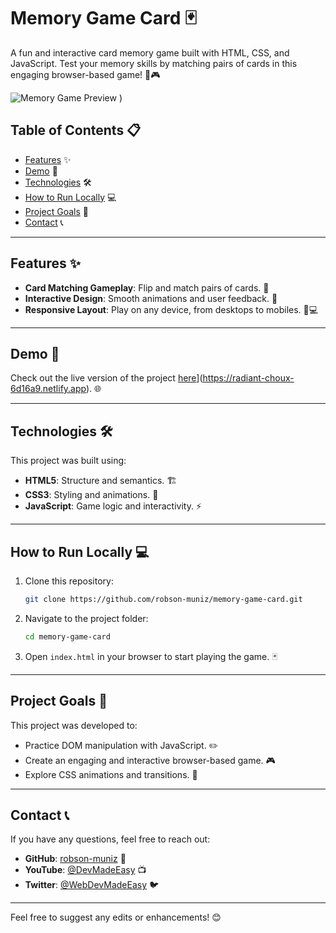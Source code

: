 
# Memory Game Card 🃏

A fun and interactive card memory game built with HTML, CSS, and JavaScript. Test your memory skills by matching pairs of cards in this engaging browser-based game! 🧠🎮

![Memory Game Preview](https://github.com/user-attachments/assets/c8d5a6f3-1089-4d20-8474-b144060e983e)
)

## Table of Contents 📋

- [Features](#features) ✨
- [Demo](#demo) 🚀
- [Technologies](#technologies) 🛠️
- [How to Run Locally](#how-to-run-locally) 💻
- [Project Goals](#project-goals) 🎯
- [Contact](#contact) 📞

---

## Features ✨

- **Card Matching Gameplay**: Flip and match pairs of cards. 🔄
- **Interactive Design**: Smooth animations and user feedback. 💫
- **Responsive Layout**: Play on any device, from desktops to mobiles. 📱💻

---

## Demo 🚀

Check out the live version of the project [here]([https://robson-muniz.github.io/memory-game-card/)](https://radiant-choux-6d16a9.netlify.app). 🌐

---

## Technologies 🛠️

This project was built using:

- **HTML5**: Structure and semantics. 🏗️
- **CSS3**: Styling and animations. 🎨
- **JavaScript**: Game logic and interactivity. ⚡

---

## How to Run Locally 💻

1. Clone this repository:
   ```bash
   git clone https://github.com/robson-muniz/memory-game-card.git
   ```
2. Navigate to the project folder:
   ```bash
   cd memory-game-card
   ```
3. Open `index.html` in your browser to start playing the game. 🃏

---

## Project Goals 🎯

This project was developed to:

- Practice DOM manipulation with JavaScript. ✏️
- Create an engaging and interactive browser-based game. 🎮
- Explore CSS animations and transitions. 🌟

---

## Contact 📞

If you have any questions, feel free to reach out:

- **GitHub**: [robson-muniz](https://github.com/robson-muniz) 🐙
- **YouTube**: [@DevMadeEasy](https://youtube.com/@DevMadeEasy) 📺
- **Twitter**: [@WebDevMadeEasy](https://x.com/WebDevMadeEasy) 🐦

---

Feel free to suggest any edits or enhancements! 😊
